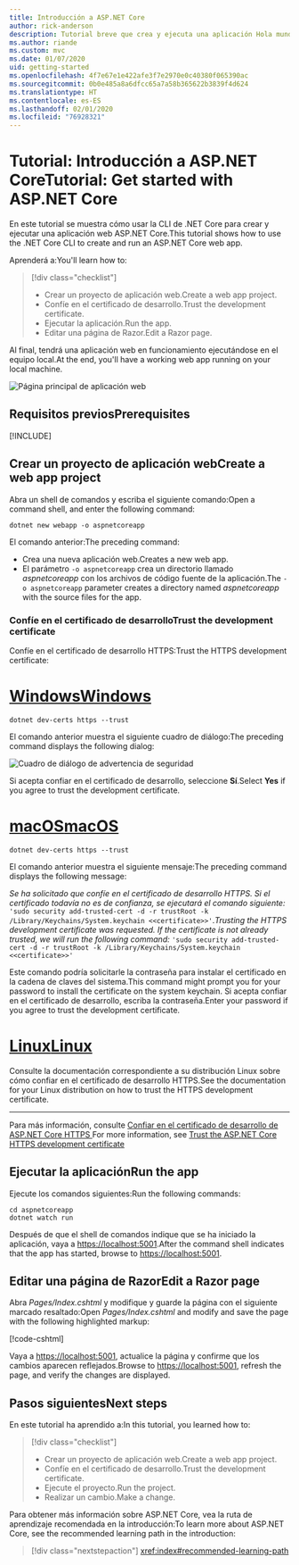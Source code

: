 ```yaml
---
title: Introducción a ASP.NET Core
author: rick-anderson
description: Tutorial breve que crea y ejecuta una aplicación Hola mundo básica mediante ASP.NET Core.
ms.author: riande
ms.custom: mvc
ms.date: 01/07/2020
uid: getting-started
ms.openlocfilehash: 4f7e67e1e422afe3f7e2970e0c40380f065390ac
ms.sourcegitcommit: 0b0e485a8a6dfcc65a7a58b365622b3839f4d624
ms.translationtype: HT
ms.contentlocale: es-ES
ms.lasthandoff: 02/01/2020
ms.locfileid: "76928321"
---
```

# <a name="tutorial-get-started-with-aspnet-core"></a><span data-ttu-id="ac3a3-103">Tutorial: Introducción a ASP.NET Core</span><span class="sxs-lookup"><span data-stu-id="ac3a3-103">Tutorial: Get started with ASP.NET Core</span></span>

<span data-ttu-id="ac3a3-104">En este tutorial se muestra cómo usar la CLI de .NET Core para crear y ejecutar una aplicación web ASP.NET Core.</span><span class="sxs-lookup"><span data-stu-id="ac3a3-104">This tutorial shows how to use the .NET Core CLI to create and run an ASP.NET Core web app.</span></span>

<span data-ttu-id="ac3a3-105">Aprenderá a:</span><span class="sxs-lookup"><span data-stu-id="ac3a3-105">You'll learn how to:</span></span>

> [!div class="checklist"]
> * <span data-ttu-id="ac3a3-106">Crear un proyecto de aplicación web.</span><span class="sxs-lookup"><span data-stu-id="ac3a3-106">Create a web app project.</span></span>
> * <span data-ttu-id="ac3a3-107">Confíe en el certificado de desarrollo.</span><span class="sxs-lookup"><span data-stu-id="ac3a3-107">Trust the development certificate.</span></span>
> * <span data-ttu-id="ac3a3-108">Ejecutar la aplicación.</span><span class="sxs-lookup"><span data-stu-id="ac3a3-108">Run the app.</span></span>
> * <span data-ttu-id="ac3a3-109">Editar una página de Razor.</span><span class="sxs-lookup"><span data-stu-id="ac3a3-109">Edit a Razor page.</span></span>

<span data-ttu-id="ac3a3-110">Al final, tendrá una aplicación web en funcionamiento ejecutándose en el equipo local.</span><span class="sxs-lookup"><span data-stu-id="ac3a3-110">At the end, you'll have a working web app running on your local machine.</span></span>

![Página principal de aplicación web](_static/home-page.png)

## <a name="prerequisites"></a><span data-ttu-id="ac3a3-112">Requisitos previos</span><span class="sxs-lookup"><span data-stu-id="ac3a3-112">Prerequisites</span></span>

[!INCLUDE[](~/includes/3.1-SDK.md)]

## <a name="create-a-web-app-project"></a><span data-ttu-id="ac3a3-113">Crear un proyecto de aplicación web</span><span class="sxs-lookup"><span data-stu-id="ac3a3-113">Create a web app project</span></span>

<span data-ttu-id="ac3a3-114">Abra un shell de comandos y escriba el siguiente comando:</span><span class="sxs-lookup"><span data-stu-id="ac3a3-114">Open a command shell, and enter the following command:</span></span>

```dotnetcli
dotnet new webapp -o aspnetcoreapp
```

<span data-ttu-id="ac3a3-115">El comando anterior:</span><span class="sxs-lookup"><span data-stu-id="ac3a3-115">The preceding command:</span></span>

* <span data-ttu-id="ac3a3-116">Crea una nueva aplicación web.</span><span class="sxs-lookup"><span data-stu-id="ac3a3-116">Creates a new web app.</span></span>  
* <span data-ttu-id="ac3a3-117">El parámetro `-o aspnetcoreapp` crea un directorio llamado *aspnetcoreapp* con los archivos de código fuente de la aplicación.</span><span class="sxs-lookup"><span data-stu-id="ac3a3-117">The `-o aspnetcoreapp` parameter creates a directory named *aspnetcoreapp* with the source files for the app.</span></span>

### <a name="trust-the-development-certificate"></a><span data-ttu-id="ac3a3-118">Confíe en el certificado de desarrollo</span><span class="sxs-lookup"><span data-stu-id="ac3a3-118">Trust the development certificate</span></span>

<span data-ttu-id="ac3a3-119">Confíe en el certificado de desarrollo HTTPS:</span><span class="sxs-lookup"><span data-stu-id="ac3a3-119">Trust the HTTPS development certificate:</span></span>

# <a name="windowstabwindows"></a>[<span data-ttu-id="ac3a3-120">Windows</span><span class="sxs-lookup"><span data-stu-id="ac3a3-120">Windows</span></span>](#tab/windows)

```dotnetcli
dotnet dev-certs https --trust
```

<span data-ttu-id="ac3a3-121">El comando anterior muestra el siguiente cuadro de diálogo:</span><span class="sxs-lookup"><span data-stu-id="ac3a3-121">The preceding command displays the following dialog:</span></span>

![Cuadro de diálogo de advertencia de seguridad](~/getting-started/_static/cert.png)

<span data-ttu-id="ac3a3-123">Si acepta confiar en el certificado de desarrollo, seleccione **Sí**.</span><span class="sxs-lookup"><span data-stu-id="ac3a3-123">Select **Yes** if you agree to trust the development certificate.</span></span>

# <a name="macostabmacos"></a>[<span data-ttu-id="ac3a3-124">macOS</span><span class="sxs-lookup"><span data-stu-id="ac3a3-124">macOS</span></span>](#tab/macos)

```dotnetcli
dotnet dev-certs https --trust
```

<span data-ttu-id="ac3a3-125">El comando anterior muestra el siguiente mensaje:</span><span class="sxs-lookup"><span data-stu-id="ac3a3-125">The preceding command displays the following message:</span></span>

<span data-ttu-id="ac3a3-126">*Se ha solicitado que confíe en el certificado de desarrollo HTTPS. Si el certificado todavía no es de confianza, se ejecutará el comando siguiente:* `'sudo security add-trusted-cert -d -r trustRoot -k /Library/Keychains/System.keychain <<certificate>>'`.</span><span class="sxs-lookup"><span data-stu-id="ac3a3-126">*Trusting the HTTPS development certificate was requested. If the certificate is not already trusted, we will run the following command:* `'sudo security add-trusted-cert -d -r trustRoot -k /Library/Keychains/System.keychain <<certificate>>'`</span></span>

<span data-ttu-id="ac3a3-127">Este comando podría solicitarle la contraseña para instalar el certificado en la cadena de claves del sistema.</span><span class="sxs-lookup"><span data-stu-id="ac3a3-127">This command might prompt you for your password to install the certificate on the system keychain.</span></span> <span data-ttu-id="ac3a3-128">Si acepta confiar en el certificado de desarrollo, escriba la contraseña.</span><span class="sxs-lookup"><span data-stu-id="ac3a3-128">Enter your password if you agree to trust the development certificate.</span></span>

# <a name="linuxtablinux"></a>[<span data-ttu-id="ac3a3-129">Linux</span><span class="sxs-lookup"><span data-stu-id="ac3a3-129">Linux</span></span>](#tab/linux)

<span data-ttu-id="ac3a3-130">Consulte la documentación correspondiente a su distribución Linux sobre cómo confiar en el certificado de desarrollo HTTPS.</span><span class="sxs-lookup"><span data-stu-id="ac3a3-130">See the documentation for your Linux distribution on how to trust the HTTPS development certificate.</span></span>

---

<span data-ttu-id="ac3a3-131">Para más información, consulte [Confiar en el certificado de desarrollo de ASP.NET Core HTTPS ](xref:security/enforcing-ssl#trust-the-aspnet-core-https-development-certificate-on-windows-and-macos)</span><span class="sxs-lookup"><span data-stu-id="ac3a3-131">For more information, see [Trust the ASP.NET Core HTTPS development certificate](xref:security/enforcing-ssl#trust-the-aspnet-core-https-development-certificate-on-windows-and-macos)</span></span>

## <a name="run-the-app"></a><span data-ttu-id="ac3a3-132">Ejecutar la aplicación</span><span class="sxs-lookup"><span data-stu-id="ac3a3-132">Run the app</span></span>

<span data-ttu-id="ac3a3-133">Ejecute los comandos siguientes:</span><span class="sxs-lookup"><span data-stu-id="ac3a3-133">Run the following commands:</span></span>

```dotnetcli
cd aspnetcoreapp
dotnet watch run
```

<span data-ttu-id="ac3a3-134">Después de que el shell de comandos indique que se ha iniciado la aplicación, vaya a [https://localhost:5001](https://localhost:5001).</span><span class="sxs-lookup"><span data-stu-id="ac3a3-134">After the command shell indicates that the app has started, browse to [https://localhost:5001](https://localhost:5001).</span></span>

## <a name="edit-a-razor-page"></a><span data-ttu-id="ac3a3-135">Editar una página de Razor</span><span class="sxs-lookup"><span data-stu-id="ac3a3-135">Edit a Razor page</span></span>

<span data-ttu-id="ac3a3-136">Abra *Pages/Index.cshtml* y modifique y guarde la página con el siguiente marcado resaltado:</span><span class="sxs-lookup"><span data-stu-id="ac3a3-136">Open *Pages/Index.cshtml* and modify and save the page with the following highlighted markup:</span></span>

[!code-cshtml[](sample/index.cshtml?highlight=9)]

<span data-ttu-id="ac3a3-137">Vaya a [https://localhost:5001](https://localhost:5001), actualice la página y confirme que los cambios aparecen reflejados.</span><span class="sxs-lookup"><span data-stu-id="ac3a3-137">Browse to [https://localhost:5001](https://localhost:5001), refresh the page, and verify the changes are displayed.</span></span>

## <a name="next-steps"></a><span data-ttu-id="ac3a3-138">Pasos siguientes</span><span class="sxs-lookup"><span data-stu-id="ac3a3-138">Next steps</span></span>

<span data-ttu-id="ac3a3-139">En este tutorial ha aprendido a:</span><span class="sxs-lookup"><span data-stu-id="ac3a3-139">In this tutorial, you learned how to:</span></span>

> [!div class="checklist"]
> * <span data-ttu-id="ac3a3-140">Crear un proyecto de aplicación web.</span><span class="sxs-lookup"><span data-stu-id="ac3a3-140">Create a web app project.</span></span>
> * <span data-ttu-id="ac3a3-141">Confíe en el certificado de desarrollo.</span><span class="sxs-lookup"><span data-stu-id="ac3a3-141">Trust the development certificate.</span></span>
> * <span data-ttu-id="ac3a3-142">Ejecute el proyecto.</span><span class="sxs-lookup"><span data-stu-id="ac3a3-142">Run the project.</span></span>
> * <span data-ttu-id="ac3a3-143">Realizar un cambio.</span><span class="sxs-lookup"><span data-stu-id="ac3a3-143">Make a change.</span></span>

<span data-ttu-id="ac3a3-144">Para obtener más información sobre ASP.NET Core, vea la ruta de aprendizaje recomendada en la introducción:</span><span class="sxs-lookup"><span data-stu-id="ac3a3-144">To learn more about ASP.NET Core, see the recommended learning path in the introduction:</span></span>

> [!div class="nextstepaction"]
> <xref:index#recommended-learning-path>
